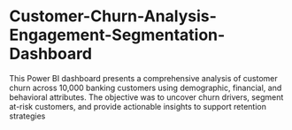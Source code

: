 # Customer-Churn-Analysis-Engagement-Segmentation-Dashboard
This Power BI dashboard presents a comprehensive analysis of customer churn across 10,000 banking customers using demographic, financial, and behavioral attributes. The objective was to uncover churn drivers, segment at-risk customers, and provide actionable insights to support retention strategies
